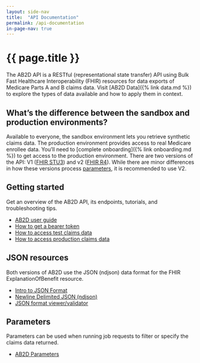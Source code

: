```yaml
---
layout: side-nav
title:  "API Documentation"
permalink: /api-documentation
in-page-nav: true
---
```


# {{ page.title }}

The AB2D API is a RESTful (representational state transfer) API using Bulk Fast Healthcare Interoperability (FHIR) resources for data exports of Medicare Parts A and B claims data. Visit [AB2D Data]({% link data.md %}) to explore the types of data available and how to apply them in context.


## What’s the difference between the sandbox and production environments?

Available to everyone, the sandbox environment lets you retrieve synthetic claims data. The production environment provides access to real Medicare enrollee data. You’ll need to [complete onboarding]({% link onboarding.md %}) to get access to the production environment. There are two versions of the API: V1 ([FHIR STU3](https://api.ab2d.cms.gov/api/v1/fhir)) and v2 ([FHIR R4](https://api.ab2d.cms.gov/api/v2/fhir)). While there are minor differences in how these versions process [parameters](http://link.to.parameters.docsubpage), it is recommended to use V2.

## Getting started

Get an overview of the AB2D API, its endpoints, tutorials, and troubleshooting tips.

- [AB2D user guide](https://docs.google.com/document/d/118joSvh7lsresXSR8Bs2f2CIvDglbfyGBkgwef3RGzM/edit?usp=sharing)
- [How to get a bearer token](https://docs.google.com/document/d/1tYsg4ajj093fOtadzkfcm-FXPsBv8UeNqYL3MjwmJLI/edit?usp=sharing)
- [How to access test claims data](https://docs.google.com/document/d/19gV19BHBqGVezAcpNAm90DlVYlXKZSoW3Tvg4N9Bkq8/edit?usp=sharing)
- [How to access production claims data](https://docs.google.com/document/d/1aerA_DVxZd3sYY0Em5MlcewNtRrhULhU1YBwbz9WcG4/edit?usp=sharing)

## JSON resources

Both versions of AB2D use the JSON (ndjson) data format for the FHIR ExplanationOfBenefit resource.

- [Intro to JSON Format](http://json.org/)
- [Newline Delimited JSON (ndjson)](http://ndjson.org/)
- [JSON format viewer/validator](https://jsonlint.com/)

## Parameters

Parameters can be used when running job requests to filter or specify the claims data returned.

- [AB2D Parameters](https://docs.google.com/document/d/1TeFmFgHBEkgfPg6KeTR3jkfpWWQkfcHVduPZlxmQsQc/edit?usp=sharing)
